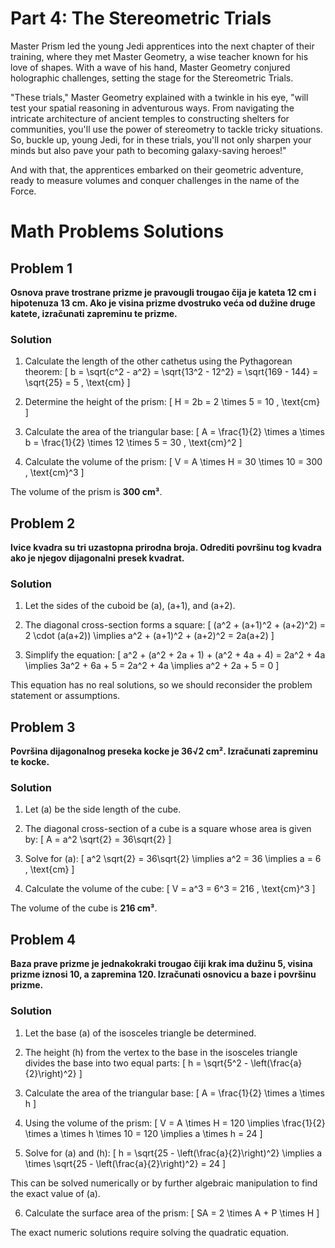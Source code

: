 # Part 4: The Stereometric Trials

Master Prism led the young Jedi apprentices into the next chapter of their training, where they met Master Geometry, a wise teacher known for his love of shapes. With a wave of his hand, Master Geometry conjured holographic challenges, setting the stage for the Stereometric Trials.

"These trials," Master Geometry explained with a twinkle in his eye, "will test your spatial reasoning in adventurous ways. From navigating the intricate architecture of ancient temples to constructing shelters for communities, you'll use the power of stereometry to tackle tricky situations. So, buckle up, young Jedi, for in these trials, you'll not only sharpen your minds but also pave your path to becoming galaxy-saving heroes!" 

And with that, the apprentices embarked on their geometric adventure, ready to measure volumes and conquer challenges in the name of the Force.

# Math Problems Solutions

## Problem 1

**Osnova prave trostrane prizme je pravougli trougao čija je kateta 12 cm i hipotenuza 13 cm. Ako je visina prizme dvostruko veća od dužine druge katete, izračunati zapreminu te prizme.**

### Solution
1. Calculate the length of the other cathetus using the Pythagorean theorem:
   \[
   b = \sqrt{c^2 - a^2} = \sqrt{13^2 - 12^2} = \sqrt{169 - 144} = \sqrt{25} = 5 \, \text{cm}
   \]

2. Determine the height of the prism:
   \[
   H = 2b = 2 \times 5 = 10 \, \text{cm}
   \]

3. Calculate the area of the triangular base:
   \[
   A = \frac{1}{2} \times a \times b = \frac{1}{2} \times 12 \times 5 = 30 \, \text{cm}^2
   \]

4. Calculate the volume of the prism:
   \[
   V = A \times H = 30 \times 10 = 300 \, \text{cm}^3
   \]

The volume of the prism is **300 cm³**.

## Problem 2

**Ivice kvadra su tri uzastopna prirodna broja. Odrediti površinu tog kvadra ako je njegov dijagonalni presek kvadrat.**

### Solution
1. Let the sides of the cuboid be \(a\), \(a+1\), and \(a+2\).

2. The diagonal cross-section forms a square:
   \[
   (a^2 + (a+1)^2 + (a+2)^2) = 2 \cdot (a(a+2)) \implies a^2 + (a+1)^2 + (a+2)^2 = 2a(a+2)
   \]

3. Simplify the equation:
   \[
   a^2 + (a^2 + 2a + 1) + (a^2 + 4a + 4) = 2a^2 + 4a \implies 3a^2 + 6a + 5 = 2a^2 + 4a \implies a^2 + 2a + 5 = 0
   \]

This equation has no real solutions, so we should reconsider the problem statement or assumptions.

## Problem 3

**Površina dijagonalnog preseka kocke je 36√2 cm². Izračunati zapreminu te kocke.**

### Solution
1. Let \(a\) be the side length of the cube.

2. The diagonal cross-section of a cube is a square whose area is given by:
   \[
   A = a^2 \sqrt{2} = 36\sqrt{2}
   \]

3. Solve for \(a\):
   \[
   a^2 \sqrt{2} = 36\sqrt{2} \implies a^2 = 36 \implies a = 6 \, \text{cm}
   \]

4. Calculate the volume of the cube:
   \[
   V = a^3 = 6^3 = 216 \, \text{cm}^3
   \]

The volume of the cube is **216 cm³**.

## Problem 4

**Baza prave prizme je jednakokraki trougao čiji krak ima dužinu 5, visina prizme iznosi 10, a zapremina 120. Izračunati osnovicu a baze i površinu prizme.**

### Solution
1. Let the base \(a\) of the isosceles triangle be determined.

2. The height \(h\) from the vertex to the base in the isosceles triangle divides the base into two equal parts:
   \[
   h = \sqrt{5^2 - \left(\frac{a}{2}\right)^2}
   \]

3. Calculate the area of the triangular base:
   \[
   A = \frac{1}{2} \times a \times h
   \]

4. Using the volume of the prism:
   \[
   V = A \times H = 120 \implies \frac{1}{2} \times a \times h \times 10 = 120 \implies a \times h = 24
   \]

5. Solve for \(a\) and \(h\):
   \[
   h = \sqrt{25 - \left(\frac{a}{2}\right)^2} \implies a \times \sqrt{25 - \left(\frac{a}{2}\right)^2} = 24
   \]

This can be solved numerically or by further algebraic manipulation to find the exact value of \(a\).

6. Calculate the surface area of the prism:
   \[
   SA = 2 \times A + P \times H
   \]

The exact numeric solutions require solving the quadratic equation.

